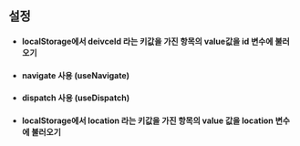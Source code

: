 ## 설정
- #### localStorage에서 deivceId 라는 키값을 가진 항목의 value값을 id 변수에 불러오기
- #### navigate 사용 (useNavigate)
- #### dispatch 사용 (useDispatch)
- #### localStorage에서 location 라는 키값을 가진 항목의 value 값을 location 변수에 불러오기